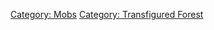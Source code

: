 [Category: Mobs](Category:_Mobs "wikilink") [Category: Transfigured
Forest](Category:_Transfigured_Forest "wikilink")
